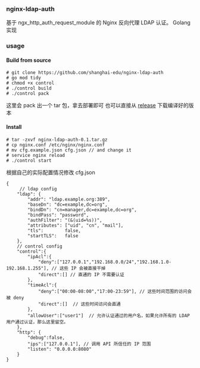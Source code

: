 ### nginx-ldap-auth

基于 ngx_http_auth_request_module 的 Nginx 反向代理 LDAP 认证。
Golang 实现

### usage
#### Build from source
```
# git clone https://github.com/shanghai-edu/nginx-ldap-auth
# go mod tidy
# chmod +x control
# ./control build
# ./control pack
```
这里会 pack 出一个 tar 包，拿去部署即可
也可以直接从 [release](https://github.com/shanghai-edu/nginx-ldap-auth/releases) 下载编译好的版本
#### Install
```
# tar -zxvf nginx-ldap-auth-0.1.tar.gz 
# cp nginx.conf /etc/nginx/nginx.conf
# mv cfg.example.json cfg.json // and change it 
# service nginx reload
# ./control start
```

根据自己的实际配置情况修改 cfg.json
```
{
     // ldap config
    "ldap": {
        "addr": "ldap.example.org:389",
        "baseDn": "dc=example,dc=org",
        "bindDn": "cn=manager,dc=example,dc=org",
        "bindPass": "password",
        "authFilter": "(&(uid=%s))",
        "attributes": ["uid", "cn", "mail"],
        "tls":        false,
        "startTLS":   false
    },
    // control config
    "control":{
        "ipAcl":{
            "deny":["127.0.0.1","192.168.0.0/24","192.168.1.0-192.168.1.255"], // 这些 IP 会被直接干掉
            "direct":[] // 直通的 IP 不需要认证
        },
        "timeAcl":{
            "deny":["00:00-08:00","17:00-23:59"], // 这些时间范围的访问会被 deny
            "direct":[]  // 这些时间访问会直通
        },
        "allowUser":["user1"]  // 允许认证通过的用户名，如果允许所有的 LDAP 用户通过认证，那么这里留空。
    },
    "http": {
        "debug":false,
        "ips":["127.0.0.1"], // 调用 API 所信任的 IP 范围
        "listen": "0.0.0.0:8080"
    }
}
```